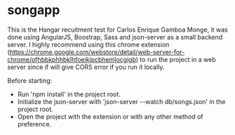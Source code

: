 # songapp

This is the Hangar recuitment test for Carlos Enrique Gamboa Monge, it was done using AngularJS, Boostrap, Sass and json-server as a small backend server.
I highly recommend using this chrome extension (https://chrome.google.com/webstore/detail/web-server-for-chrome/ofhbbkphhbklhfoeikjpcbhemlocgigb) to run the project in a web server since if will give CORS error if you run it locally.

Before starting:
* Run 'npm install' in the project root.
* Initialize the json-server with 'json-server --watch db/songs.json' in the project root.
* Open the project with the extension or with any other method of preference.
